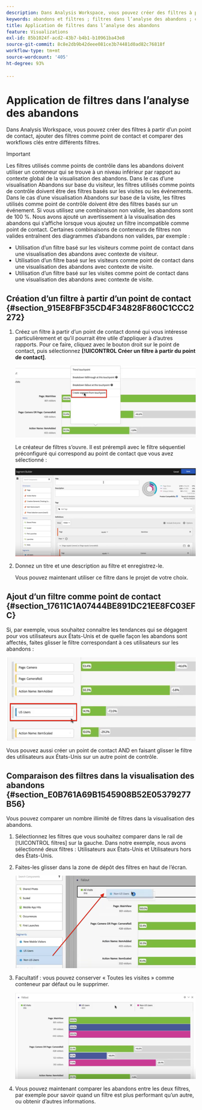 ```yaml
---
description: Dans Analysis Workspace, vous pouvez créer des filtres à partir d’un point de contact, ajouter des filtres comme point de contact et comparer des workflows clés entre différents filtres.
keywords: abandons et filtres ; filtres dans l’analyse des abandons ; comparer des filtres dans les abandons
title: Application de filtres dans l’analyse des abandons
feature: Visualizations
exl-id: 85b1024f-acd2-43b7-b4b1-b10961ba43e8
source-git-commit: 8c8e2db9b42deee081ce3b74481d0ad82c76818f
workflow-type: tm+mt
source-wordcount: '405'
ht-degree: 93%

---
```


# Application de filtres dans l’analyse des abandons

Dans Analysis Workspace, vous pouvez créer des filtres à partir d’un point de contact, ajouter des filtres comme point de contact et comparer des workflows clés entre différents filtres.

>[!IMPORTANT]
>
>Les filtres utilisés comme points de contrôle dans les abandons doivent utiliser un conteneur qui se trouve à un niveau inférieur par rapport au contexte global de la visualisation des abandons. Dans le cas d’une visualisation Abandons sur base du visiteur, les filtres utilisés comme points de contrôle doivent être des filtres basés sur les visites ou les événements. Dans le cas d’une visualisation Abandons sur base de la visite, les filtres utilisés comme point de contrôle doivent être des filtres basés sur un événement. Si vous utilisez une combinaison non valide, les abandons sont de 100 %. Nous avons ajouté un avertissement à la visualisation des abandons qui s’affiche lorsque vous ajoutez un filtre incompatible comme point de contact. Certaines combinaisons de conteneurs de filtres non valides entraînent des diagrammes d’abandons non valides, par exemple :

* Utilisation d’un filtre basé sur les visiteurs comme point de contact dans une visualisation des abandons avec contexte de visiteur.
* Utilisation d’un filtre basé sur les visiteurs comme point de contact dans une visualisation des abandons avec contexte de visite.
* Utilisation d’un filtre basé sur les visites comme point de contact dans une visualisation des abandons avec contexte de visite.

## Création d’un filtre à partir d’un point de contact {#section_915E8FBF35CD4F34828F860C1CCC2272}

1. Créez un filtre à partir d’un point de contact donné qui vous intéresse particulièrement et qu’il pourrait être utile d’appliquer à d’autres rapports. Pour ce faire, cliquez avec le bouton droit sur le point de contact, puis sélectionnez **[!UICONTROL Créer un filtre à partir du point de contact]**.

   ![](assets/segment-from-touchpoint.png)

   Le créateur de filtres s’ouvre. Il est prérempli avec le filtre séquentiel préconfiguré qui correspond au point de contact que vous avez sélectionné :

   ![](assets/segment-builder.png)

1. Donnez un titre et une description au filtre et enregistrez-le.

   Vous pouvez maintenant utiliser ce filtre dans le projet de votre choix.

## Ajout d’un filtre comme point de contact {#section_17611C1A07444BE891DC21EE8FC03EFC}

Si, par exemple, vous souhaitez connaître les tendances qui se dégagent pour vos utilisateurs aux États-Unis et de quelle façon les abandons sont affectés, faites glisser le filtre correspondant à ces utilisateurs sur les abandons :

![](assets/segment-touchpoint.png)

Vous pouvez aussi créer un point de contact AND en faisant glisser le filtre des utilisateurs aux États-Unis sur un autre point de contrôle.

## Comparaison des filtres dans la visualisation des abandons {#section_E0B761A69B1545908B52E05379277B56}

Vous pouvez comparer un nombre illimité de filtres dans la visualisation des abandons.

1. Sélectionnez les filtres que vous souhaitez comparer dans le rail de [!UICONTROL filtres] sur la gauche. Dans notre exemple, nous avons sélectionné deux filtres : Utilisateurs aux États-Unis et Utilisateurs hors des États-Unis.
1. Faites-les glisser dans la zone de dépôt des filtres en haut de l’écran.

   ![](assets/segment-drop.png)

1. Facultatif : vous pouvez conserver « Toutes les visites » comme conteneur par défaut ou le supprimer.

   ![](assets/seg-compare.png)

1. Vous pouvez maintenant comparer les abandons entre les deux filtres, par exemple pour savoir quand un filtre est plus performant qu’un autre, ou obtenir d’autres informations.
